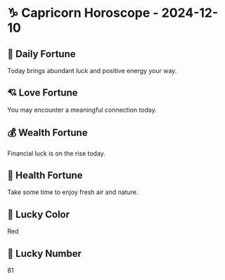 # ♑ Capricorn Horoscope - 2024-12-10

## 🎯 Daily Fortune

Today brings abundant luck and positive energy your way.

## 💘 Love Fortune

You may encounter a meaningful connection today.

## 💰 Wealth Fortune

Financial luck is on the rise today.

## 🌱 Health Fortune

Take some time to enjoy fresh air and nature.

## 🎨 Lucky Color

Red

## 🔢 Lucky Number

81
